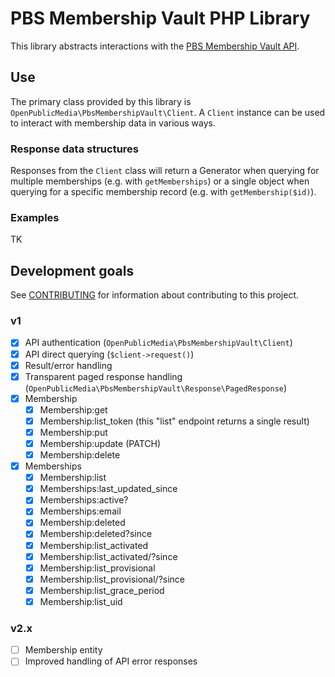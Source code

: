 # PBS Membership Vault PHP Library

This library abstracts interactions with the 
[PBS Membership Vault API](https://docs.pbs.org/display/MV/Membership+Vault+API).

## Use

The primary class provided by this library is 
`OpenPublicMedia\PbsMembershipVault\Client`. A `Client` instance can be used to 
interact with membership data in various ways.

### Response data structures

Responses from the `Client` class will return a Generator when querying for 
multiple memberships (e.g. with `getMemberships`) or a single object when 
querying for a specific membership record (e.g. with `getMembership($id)`).

### Examples

TK

## Development goals

See [CONTRIBUTING](CONTRIBUTING.md) for information about contributing to
this project.

### v1

- [x] API authentication (`OpenPublicMedia\PbsMembershipVault\Client`)
- [x] API direct querying (`$client->request()`)
- [x] Result/error handling
- [x] Transparent paged response handling (`OpenPublicMedia\PbsMembershipVault\Response\PagedResponse`)
- [x] Membership
    - [x] Membership:get
    - [x] Membership:list_token (this "list" endpoint returns a single result)
    - [x] Membership:put
    - [x] Membership:update (PATCH)
    - [x] Membership:delete 
- [x] Memberships
    - [x] Membership:list
    - [x] Memberships:last_updated_since
    - [x] Memberships:active?
    - [x] Memberships:email
    - [x] Membership:deleted
    - [x] Membership:deleted?since
    - [x] Membership:list_activated
    - [x] Membership:list_activated/?since
    - [x] Membership:list_provisional
    - [x] Membership:list_provisional/?since
    - [x] Membership:list_grace_period
    - [x] Membership:list_uid

### v2.x

 - [ ] Membership entity
 - [ ] Improved handling of API error responses
